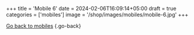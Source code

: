 +++
title = 'Mobile 6'
date = 2024-02-06T16:09:14+05:00
draft = true
categories = ['mobiles']
image = '/shop/images/mobiles/mobile-6.jpg'
+++


[Go back to mobiles](/shop/categories/mobiles/)
{.go-back}